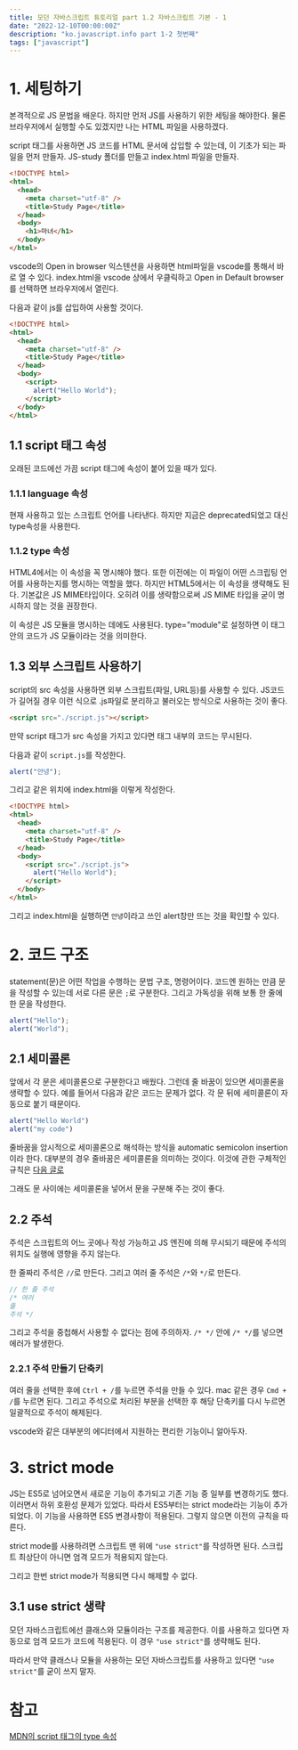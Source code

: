 ```yaml
---
title: 모던 자바스크립트 튜토리얼 part 1.2 자바스크립트 기본 - 1
date: "2022-12-10T00:00:00Z"
description: "ko.javascript.info part 1-2 첫번째"
tags: ["javascript"]
---
```


# 1. 세팅하기

본격적으로 JS 문법을 배운다. 하지만 먼저 JS를 사용하기 위한 세팅을 해야한다. 물론 브라우저에서 실행할 수도 있겠지만 나는 HTML 파일을 사용하겠다.

script 태그를 사용하면 JS 코드를 HTML 문서에 삽입할 수 있는데, 이 기초가 되는 파일을 먼저 만들자. JS-study 폴더를 만들고 index.html 파일을 만들자.

```html
<!DOCTYPE html>
<html>
  <head>
    <meta charset="utf-8" />
    <title>Study Page</title>
  </head>
  <body>
    <h1>마녀</h1>
  </body>
</html>
```

vscode의 Open in browser 익스텐션을 사용하면 html파일을 vscode를 통해서 바로 열 수 있다. index.html을 vscode 상에서 우클릭하고 Open in Default browser를 선택하면 브라우저에서 열린다.

다음과 같이 js를 삽입하여 사용할 것이다.

```html
<!DOCTYPE html>
<html>
  <head>
    <meta charset="utf-8" />
    <title>Study Page</title>
  </head>
  <body>
    <script>
      alert("Hello World");
    </script>
  </body>
</html>
```

## 1.1 script 태그 속성

오래된 코드에선 가끔 script 태그에 속성이 붙어 있을 때가 있다.

### 1.1.1 language 속성

현재 사용하고 있는 스크립트 언어를 나타낸다. 하지만 지금은 deprecated되었고 대신 type속성을 사용한다.

### 1.1.2 type 속성

HTML4에서는 이 속성을 꼭 명시해야 했다. 또한 이전에는 이 파일이 어떤 스크립팅 언어를 사용하는지를 명시하는 역할을 했다. 하지만 HTML5에서는 이 속성을 생략해도 된다. 기본값은 JS MIME타입이다. 오히려 이를 생략함으로써 JS MIME 타입을 굳이 명시하지 않는 것을 권장한다.

이 속성은 JS 모듈을 명시하는 데에도 사용된다. type="module"로 설정하면 이 태그 안의 코드가 JS 모듈이라는 것을 의미한다.

## 1.3 외부 스크립트 사용하기

script의 src 속성을 사용하면 외부 스크립트(파일, URL등)를 사용할 수 있다. JS코드가 길어질 경우 이런 식으로 .js파일로 분리하고 불러오는 방식으로 사용하는 것이 좋다.

```html
<script src="./script.js"></script>
```

만약 script 태그가 src 속성을 가지고 있다면 태그 내부의 코드는 무시된다.

다음과 같이 `script.js`를 작성한다.

```js
alert("안녕");
```

그리고 같은 위치에 index.html을 이렇게 작성한다.

```html
<!DOCTYPE html>
<html>
  <head>
    <meta charset="utf-8" />
    <title>Study Page</title>
  </head>
  <body>
    <script src="./script.js">
      alert("Hello World");
    </script>
  </body>
</html>
```

그리고 index.html을 실행하면 `안녕`이라고 쓰인 alert창만 뜨는 것을 확인할 수 있다.

# 2. 코드 구조

statement(문)은 어떤 작업을 수행하는 문법 구조, 명령어이다. 코드엔 원하는 만큼 문을 작성할 수 있는데 서로 다른 문은 `;`로 구분한다. 그리고 가독성을 위해 보통 한 줄에 한 문을 작성한다.

```js
alert("Hello");
alert("World");
```

## 2.1 세미콜론

앞에서 각 문은 세미콜론으로 구분한다고 배웠다. 그런데 줄 바꿈이 있으면 세미콜론을 생략할 수 있다. 예를 들어서 다음과 같은 코드는 문제가 없다. 각 문 뒤에 세미콜론이 자동으로 붙기 때문이다.

```js
alert("Hello World")
alert("my code")
```

줄바꿈을 암시적으로 세미콜론으로 해석하는 방식을 automatic semicolon insertion이라 한다. 대부분의 경우 줄바꿈은 세미콜론을 의미하는 것이다. 이것에 관한 구체적인 규칙은 [다음 글로](https://www.witch.work/javascript-semicolon-insertion/)

그래도 문 사이에는 세미콜론을 넣어서 문을 구분해 주는 것이 좋다.

## 2.2 주석

주석은 스크립트의 어느 곳에나 작성 가능하고 JS 엔진에 의해 무시되기 때문에 주석의 위치도 실행에 영향을 주지 않는다.

한 줄짜리 주석은 `//`로 만든다. 그리고 여러 줄 주석은 `/*`와 `*/`로 만든다.

```js
// 한 줄 주석
/* 여러
줄
주석 */
```

그리고 주석을 중첩해서 사용할 수 없다는 점에 주의하자. `/* */` 안에 `/* */`를 넣으면 에러가 발생한다.

### 2.2.1 주석 만들기 단축키

여러 줄을 선택한 후에 `Ctrl + /`를 누르면 주석을 만들 수 있다. mac 같은 경우 `Cmd + /`를 누르면 된다. 그리고 주석으로 처리된 부분을 선택한 후 해당 단축키를 다시 누르면 일괄적으로 주석이 해제된다.

vscode와 같은 대부분의 에디터에서 지원하는 편리한 기능이니 알아두자.

# 3. strict mode

JS는 ES5로 넘어오면서 새로운 기능이 추가되고 기존 기능 중 일부를 변경하기도 했다. 이러면서 하위 호환성 문제가 있었다. 따라서 ES5부터는 strict mode라는 기능이 추가되었다. 이 기능을 사용하면 ES5 변경사항이 적용된다. 그렇지 않으면 이전의 규칙을 따른다.

strict mode를 사용하려면 스크립트 맨 위에 `"use strict"`를 작성하면 된다. 스크립트 최상단이 아니면 엄격 모드가 적용되지 않는다.

그리고 한번 strict mode가 적용되면 다시 해제할 수 없다.

## 3.1 use strict 생략

모던 자바스크립트에선 클래스와 모듈이라는 구조를 제공한다. 이를 사용하고 있다면 자동으로 엄격 모드가 코드에 적용된다. 이 경우 `"use strict"`를 생략해도 된다.

따라서 만약 클래스나 모듈을 사용하는 모던 자바스크립트를 사용하고 있다면 `"use strict"`를 굳이 쓰지 말자.

# 참고

[MDN의 script 태그의 type 속성](https://developer.mozilla.org/en-US/docs/Web/HTML/Element/script#attr-type)
